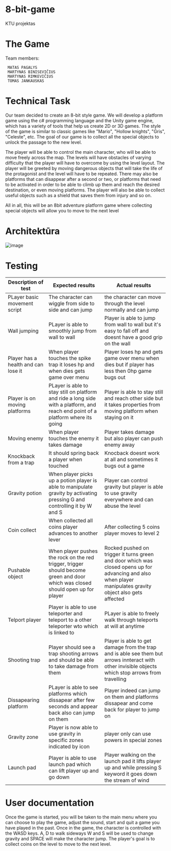 # 8-bit-game
KTU projektas
# The Game

Team members:
```
 MATAS PAGALYS
 MARTYNAS BINISEVIČIUS
 MARTYNAS RIMKEVIČIUS
 TOMAS JANKAUSKAS
```

# Technical Task


  Our team decided to create an 8-bit style game. We will develop a platform game using the c# programming language and the Unity game engine, which has a variety of tools that help us create 2D or 3D games. The style of the game is similar to classic games like "Mario", "Hollow knights", "Gris", "Celeste", etc. The goal of our game is to collect all the special objects to unlock the passage to the new level.

The player will be able to control the main character, who will be able to move freely across the map. The levels will have obstacles of varying difficulty that the player will have to overcome by using the level layout. The player will be greeted by moving dangerous objects that will take the life of the protagonist and the level will have to be repeated. There may also be platforms that can disappear after a second or two, or platforms that need to be activated in order to be able to climb up them and reach the desired destination, or even moving platforms. The player will also be able to collect useful objects such as a shield that saves them from injury and so on.

All in all, this will be an 8bit adventure platform game where collecting special objects will allow you to move to the next level
   
# Architektūra

![image](https://github.com/MartynasBinis/8-bit-game/assets/104345266/775bf682-330f-4e60-97c6-b9929fce27dc)

# Testing

| Description of test  | Expected results  |  Actual results |
|---|---|---|
|  PLayer basic movement script  | The character can wiggle from side to side and can jump  |  the character can move through the level normally and can jump |
| Wall jumping  |  PLayer is able to smoothly jump from wall to wall | Player is able to jump from wall to wall but it's easy to fall off and doesnt have a good grip on the wall   |
| Player has a health and can lose it |  When player touches the spike trap it loses hp and when dies gets game over menu |  Player loses hp and gets game over menu when dies but if player has less then 0hp game bugs out |
| Player is on moving platforms  | PLayer is able to stay still on platform and ride a long side with a platform, and reach end point of a platform where its going  | Player is able to stay still and reach other side but it takes properties from moving platform when staying on it  |
| Moving enemy | When player touches the enemy it takes damage  | Player takes damage but also player can push enemy away  |
| Knockback from a trap  | It should spring back a player when touched  | Knocback doesnt work at all and sometimes it bugs out a game  |
| Gravity potion  | When player picks up a potion player is able to manipulate gravity by activating pressing G and controlling it by W and S  | Player can control gravity but player is able to use gravity everywhere and can abuse the level  |
| Coin collect  | When collected all coins player advances to another lever  | After collecting  5 coins player moves to level 2  |
|  Pushable object |  When player pushes the rock on the red trigger, trigger should become green and door which was closed should open up for player  | Rocked pushed on trigger it turns green and door which was closed opens up for advancing and also when player manipulates gravity object also gets affected  |
|  Telport player  | Player is able to use teleporter and teleport to a other teleporter wto which is linked to  | PLayer is able to freely walk through teleports at will at anytime  |
| Shooting trap  | Player should see a trap shooting arrows and should be able to take damage from them  | Player is able to get damage from the trap and is able see them but arrows innteract with other invisible objects which stop arrows from travelling  |
|  Dissapearing platform |  PLayer is able to see platforms which dissapear after few seconds and appear back also can jump on them | Player indeed can jump on them and platforms dissapear and come back for player to jump on  |
|  Gravity zone |  Player is now able to use gravity in specific zones indicated by icon | player only can use powers in special zones  |
| Launch pad  | Player is able to use launch pad which can lift player up and go down  |  Player walking on the launch pad it lifts player up and while pressing S keyword it goes down the stream of wind |

# User documentation

  Once the game is started, you will be taken to the main menu where you can choose to play the game, adjust the sound, start and quit a game you have played in the past. Once in the game, the character is controlled with the WASD keys. A, D to walk sideways W and S will be used to change gravity and SPACE will make the character jump. The player's goal is to collect coins on the level to move to the next level.

